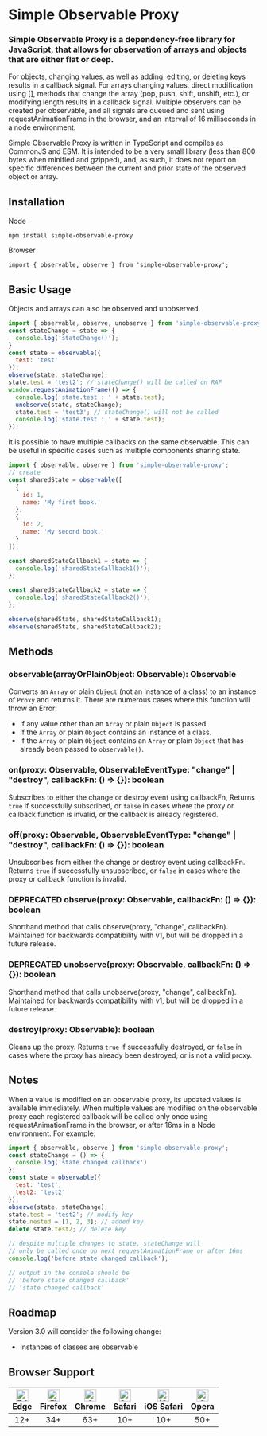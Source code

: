 # Simple Observable Proxy
### Simple Observable Proxy is a dependency-free library for JavaScript, that allows for observation of arrays and objects that are either flat or deep.

For objects, changing values, as well as adding, editing, or deleting keys results in a callback signal. For arrays changing values, direct modification using \[\], methods that change the array (pop, push, shift, unshift, etc.), or modifying length results in a callback signal. Multiple observers can be created per observable, and all signals are queued and sent using requestAnimationFrame in the browser, and an interval of 16 milliseconds in a node environment.

Simple Observable Proxy is written in TypeScript and compiles as CommonJS and ESM. It is intended to be a very small library (less than 800 bytes when minified and gzipped), and, as such, it does not report on specific differences between the current and prior state of the observed object or array.

## Installation

Node
```
npm install simple-observable-proxy
```

Browser
```
import { observable, observe } from 'simple-observable-proxy';
```

## Basic Usage

Objects and arrays can also be observed and unobserved.

```js
import { observable, observe, unobserve } from 'simple-observable-proxy';
const stateChange = state => {
  console.log('stateChange()');
}
const state = observable({
  test: 'test'
});
observe(state, stateChange);
state.test = 'test2'; // stateChange() will be called on RAF
window.requestAnimationFrame(() => {
  console.log('state.test : ' + state.test);
  unobserve(state, stateChange);
  state.test = 'test3'; // stateChange() will not be called
  console.log('state.test : ' + state.test);
});
```

It is possible to have multiple callbacks on the same observable. This can be useful in specific cases such as multiple components sharing state.

```js
import { observable, observe } from 'simple-observable-proxy';
// create 
const sharedState = observable([
  {
    id: 1,
    name: 'My first book.'
  },
  {
    id: 2,
    name: 'My second book.'
  }
]);

const sharedStateCallback1 = state => {
  console.log('sharedStateCallback1()');
};

const sharedStateCallback2 = state => {
  console.log('sharedStateCallback2()');
};

observe(sharedState, sharedStateCallback1);
observe(sharedState, sharedStateCallback2);
```

## Methods

### observable(arrayOrPlainObject: Observable): Observable
Converts an `Array` or plain `Object` (not an instance of a class) to an instance of `Proxy` and returns it. There are numerous cases where this function will throw an Error:

- If any value other than an `Array` or plain `Object` is passed.
- If the `Array` or plain `Object` contains an instance of a class.
- If the `Array` or plain `Object` contains an `Array` or plain `Object` that has already been passed to `observable()`.

### on(proxy: Observable, ObservableEventType: "change" | "destroy", callbackFn: () => {}): boolean
Subscribes to either the change or destroy event using callbackFn, Returns `true` if successfully subscribed, or `false` in cases where the proxy or callback function is invalid, or the callback is already registered.

### off(proxy: Observable, ObservableEventType: "change" | "destroy", callbackFn: () => {}): boolean
Unsubscribes from either the change or destroy event using callbackFn. Returns `true` if successfully unsubscribed, or `false` in cases where the proxy or callback function is invalid.

### DEPRECATED observe(proxy: Observable, callbackFn: () => {}): boolean
Shorthand method that calls observe(proxy, "change", callbackFn). Maintained for backwards compatibility with v1, but will be dropped in a future release.

### DEPRECATED unobserve(proxy: Observable, callbackFn: () => {}): boolean
Shorthand method that calls unobserve(proxy, "change", callbackFn). Maintained for backwards compatibility with v1, but will be dropped in a future release.

### destroy(proxy: Observable): boolean
Cleans up the proxy. Returns `true` if successfully destroyed, or `false` in cases where the proxy has already been destroyed, or is not a valid proxy.

## Notes

When a value is modified on an observable proxy, its updated values is available immediately. When multiple values are modified on the observable proxy each registered callback will be called only once using requestAnimationFrame in the browser, or after 16ms in a Node environment. For example:

```js
import { observable, observe } from 'simple-observable-proxy';
const stateChange = () => {
  console.log('state changed callback')
};
const state = observable({
  test: 'test',
  test2: 'test2'
});
observe(state, stateChange);
state.test = 'test2'; // modify key
state.nested = [1, 2, 3]; // added key
delete state.test2; // delete key

// despite multiple changes to state, stateChange will 
// only be called once on next requestAnimationFrame or after 16ms
console.log('before state changed callback');

// output in the console should be
// 'before state changed callback'
// 'state changed callback'
```

## Roadmap

Version 3.0 will consider the following change:

- Instances of classes are observable

## Browser Support
| [<img src="https://raw.githubusercontent.com/alrra/browser-logos/master/src/edge/edge_48x48.png" alt="Edge" width="24px" height="24px" />](http://gotbahn.github.io/browsers-support-badges/)</br>Edge | [<img src="https://raw.githubusercontent.com/alrra/browser-logos/master/src/firefox/firefox_48x48.png" alt="Firefox" width="24px" height="24px" />](http://gotbahn.github.io/browsers-support-badges/)</br>Firefox | [<img src="https://raw.githubusercontent.com/alrra/browser-logos/master/src/chrome/chrome_48x48.png" alt="Chrome" width="24px" height="24px" />](http://gotbahn.github.io/browsers-support-badges/)</br>Chrome | [<img src="https://raw.githubusercontent.com/alrra/browser-logos/master/src/safari/safari_48x48.png" alt="Safari" width="24px" height="24px" />](http://gotbahn.github.io/browsers-support-badges/)</br>Safari | [<img src="https://raw.githubusercontent.com/alrra/browser-logos/master/src/safari-ios/safari-ios_48x48.png" alt="iOS Safari" width="24px" height="24px" />](http://gotbahn.github.io/browsers-support-badges/)</br>iOS Safari | [<img src="https://raw.githubusercontent.com/alrra/browser-logos/master/src/opera/opera_48x48.png" alt="Opera" width="24px" height="24px" />](http://gotbahn.github.io/browsers-support-badges/)</br>Opera |
|:---------:|:---------:|:---------:|:---------:|:---------:|:---------:|
| 12+| 34+| 63+| 10+| 10+| 50+
